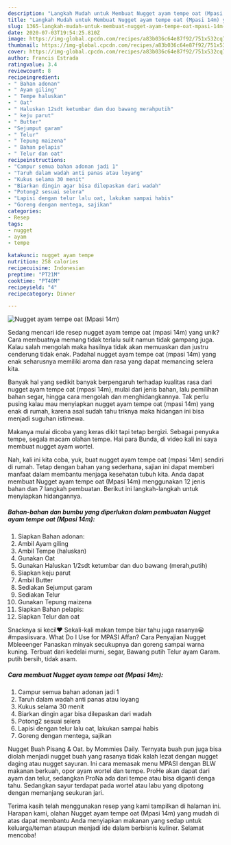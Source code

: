 ```yaml
---
description: "Langkah Mudah untuk Membuat Nugget ayam tempe oat (Mpasi 14m) yang Enak"
title: "Langkah Mudah untuk Membuat Nugget ayam tempe oat (Mpasi 14m) yang Enak"
slug: 1365-langkah-mudah-untuk-membuat-nugget-ayam-tempe-oat-mpasi-14m-yang-enak
date: 2020-07-03T19:54:25.810Z
image: https://img-global.cpcdn.com/recipes/a83b036c64e87f92/751x532cq70/nugget-ayam-tempe-oat-mpasi-14m-foto-resep-utama.jpg
thumbnail: https://img-global.cpcdn.com/recipes/a83b036c64e87f92/751x532cq70/nugget-ayam-tempe-oat-mpasi-14m-foto-resep-utama.jpg
cover: https://img-global.cpcdn.com/recipes/a83b036c64e87f92/751x532cq70/nugget-ayam-tempe-oat-mpasi-14m-foto-resep-utama.jpg
author: Francis Estrada
ratingvalue: 3.4
reviewcount: 8
recipeingredient:
- " Bahan adonan"
- " Ayam giling"
- " Tempe haluskan"
- " Oat"
- " Haluskan 12sdt ketumbar dan duo bawang merahputih"
- " keju parut"
- " Butter"
- "Sejumput garam"
- " Telur"
- " Tepung maizena"
- " Bahan pelapis"
- " Telur dan oat"
recipeinstructions:
- "Campur semua bahan adonan jadi 1"
- "Taruh dalam wadah anti panas atau loyang"
- "Kukus selama 30 menit"
- "Biarkan dingin agar bisa dilepaskan dari wadah"
- "Potong2 sesuai selera"
- "Lapisi dengan telur lalu oat, lakukan sampai habis"
- "Goreng dengan mentega, sajikan"
categories:
- Resep
tags:
- nugget
- ayam
- tempe

katakunci: nugget ayam tempe 
nutrition: 258 calories
recipecuisine: Indonesian
preptime: "PT21M"
cooktime: "PT40M"
recipeyield: "4"
recipecategory: Dinner

---
```



![Nugget ayam tempe oat (Mpasi 14m)](https://img-global.cpcdn.com/recipes/a83b036c64e87f92/751x532cq70/nugget-ayam-tempe-oat-mpasi-14m-foto-resep-utama.jpg)

Sedang mencari ide resep nugget ayam tempe oat (mpasi 14m) yang unik? Cara membuatnya memang tidak terlalu sulit namun tidak gampang juga. Kalau salah mengolah maka hasilnya tidak akan memuaskan dan justru cenderung tidak enak. Padahal nugget ayam tempe oat (mpasi 14m) yang enak seharusnya memiliki aroma dan rasa yang dapat memancing selera kita.

Banyak hal yang sedikit banyak berpengaruh terhadap kualitas rasa dari nugget ayam tempe oat (mpasi 14m), mulai dari jenis bahan, lalu pemilihan bahan segar, hingga cara mengolah dan menghidangkannya. Tak perlu pusing kalau mau menyiapkan nugget ayam tempe oat (mpasi 14m) yang enak di rumah, karena asal sudah tahu triknya maka hidangan ini bisa menjadi suguhan istimewa.

Makanya mulai dicoba yang keras dikit tapi tetap bergizi. Sebagai penyuka tempe, segala macam olahan tempe. Hai para Bunda, di video kali ini saya membuat nugget ayam wortel.


Nah, kali ini kita coba, yuk, buat nugget ayam tempe oat (mpasi 14m) sendiri di rumah. Tetap dengan bahan yang sederhana, sajian ini dapat memberi manfaat dalam membantu menjaga kesehatan tubuh kita. Anda dapat membuat Nugget ayam tempe oat (Mpasi 14m) menggunakan 12 jenis bahan dan 7 langkah pembuatan. Berikut ini langkah-langkah untuk menyiapkan hidangannya.

<!--inarticleads1-->

##### Bahan-bahan dan bumbu yang diperlukan dalam pembuatan Nugget ayam tempe oat (Mpasi 14m):

1. Siapkan  Bahan adonan:
1. Ambil  Ayam giling
1. Ambil  Tempe (haluskan)
1. Gunakan  Oat
1. Gunakan  Haluskan 1/2sdt ketumbar dan duo bawang (merah,putih)
1. Siapkan  keju parut
1. Ambil  Butter
1. Sediakan Sejumput garam
1. Sediakan  Telur
1. Gunakan  Tepung maizena
1. Siapkan  Bahan pelapis:
1. Siapkan  Telur dan oat


Snacknya si kecil❤ Sekali-kali makan tempe biar tahu juga rasanya😀 #mpasiisvara. What Do I Use for MPASI Affan? Cara Penyajian Nugget Mbleeenger Panaskan minyak secukupnya dan goreng sampai warna kuning. Terbuat dari kedelai murni, segar, Bawang putih Telur ayam Garam. putih bersih, tidak asam. 

<!--inarticleads2-->

##### Cara membuat Nugget ayam tempe oat (Mpasi 14m):

1. Campur semua bahan adonan jadi 1
1. Taruh dalam wadah anti panas atau loyang
1. Kukus selama 30 menit
1. Biarkan dingin agar bisa dilepaskan dari wadah
1. Potong2 sesuai selera
1. Lapisi dengan telur lalu oat, lakukan sampai habis
1. Goreng dengan mentega, sajikan


Nugget Buah Pisang &amp; Oat. by Mommies Daily. Ternyata buah pun juga bisa diolah menjadi nugget buah yang rasanya tidak kalah lezat dengan nugget daging atau nugget sayuran. Ini cara memasak menu MPASI dengan BLW makanan berkuah, opor ayam wortel dan tempe. ProHe akan dapat dari ayam dan telur, sedangkan ProNa ada dari tempe atau bisa diganti denga tahu. Sedangkan sayur terdapat pada wortel atau labu yang dipotong dengan memanjang seukuran jari. 

Terima kasih telah menggunakan resep yang kami tampilkan di halaman ini. Harapan kami, olahan Nugget ayam tempe oat (Mpasi 14m) yang mudah di atas dapat membantu Anda menyiapkan makanan yang sedap untuk keluarga/teman ataupun menjadi ide dalam berbisnis kuliner. Selamat mencoba!
